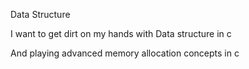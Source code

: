 
Data Structure

I want to get dirt on my hands with Data structure in c 

And playing advanced memory allocation concepts  in c
